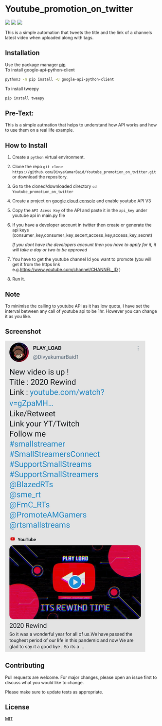 # Youtube_promotion_on_twitter

<p align="left">
<a href="https://github.com/DivyaKumarBaid/Youtube_promotion_on_twitter/blob/main/LICENSE" alt="Lisence"><img src="https://img.shields.io/github/license/DivyaKumarBaid/Youtube_promotion_on_twitter"></a> <a href="https://github.com/DivyaKumarBaid/Youtube_promotion_on_twitter/issues" alt="Issues"><img src="https://img.shields.io/github/issues/DivyaKumarBaid/Youtube_promotion_on_twitter"></a> <a href="https://twitter.com/DivyakumarBaid1?s=09" alt="Twiter-Follow"><img src="https://img.shields.io/twitter/url?url=https%3A%2F%2Fgithub.com%2FDivyaKumarBaid%2FYoutube_promotion_on_twitter"></a>
</p>

This is a simple automation that tweets the title and the link of a channels latest video when uploaded along with tags.

## Installation

Use the package manager [pip](https://pip.pypa.io/en/stable/) \
To install google-api-python-client

```bash
python3 -m pip install -U google-api-python-client
```
To install tweepy
```bash
pip install tweepy
```

## Pre-Text:


This is a simple autmation that helps to understand how API works and how to use them on a real life example.

## How to Install

1. Create a ```python``` virtual environment.
2. Clone the repo ```git clone https://github.com/DivyaKumarBaid/Youtube_promotion_on_twitter.git``` or download the repository.
3. Go to the cloned/downloaded directory ``` cd Youtube_promotion_on_twitter ``` 
4. Create a project on [google cloud console](https://console.cloud.google.com/) and enable youtube API V3
5. Copy the ``API Acess Key`` of the API and paste it in the ``api_key`` under youtube api in main.py file
6. If you have a developer account in twitter then create or generate the api keys (consumer_key,consumer_key_secert,access_key,access_key_secret)
      
      *If you dont have the developers account then you have to apply for it, it will take a day or two to be approved*
      
7. You have to get the youtube channel Id you want to promote (you will get it from the https link e.g.https://www.youtube.com/channel/CHANNEL_ID )
8. Run it.

## Note 

To minimise the calling to youtube API as it has low quota, I have set the interval between any call of youtube api to be 1hr. However you can change it as you like.

## Screenshot

![screenshot](ss.jpg)



## Contributing

Pull requests are welcome. For major changes, please open an issue first to discuss what you would like to change.

Please make sure to update tests as appropriate.

## License
[MIT](https://choosealicense.com/licenses/mit/)
